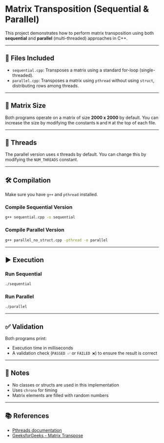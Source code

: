 # Matrix Transposition (Sequential & Parallel)

This project demonstrates how to perform matrix transposition using both **sequential** and **parallel** (multi-threaded) approaches in C++.

---

## 📁 Files Included

- `sequential.cpp`: Transposes a matrix using a standard for-loop (single-threaded).
- `parallel.cpp`: Transposes a matrix using `pthread` without using `struct`, distributing rows among threads.

---

## 🧪 Matrix Size

Both programs operate on a matrix of size **2000 x 2000** by default. You can increase the size by modifying the constants `N` and `M` at the top of each file.

---

## 🧵 Threads

The parallel version uses `4` threads by default. You can change this by modifying the `NUM_THREADS` constant.

---

## 🛠️ Compilation

Make sure you have `g++` and `pthread` installed.

### Compile Sequential Version
```bash
g++ sequential.cpp -o sequential
```

### Compile Parallel Version
```bash
g++ parallel_no_struct.cpp -pthread -o parallel
```

---

## ▶️ Execution

### Run Sequential
```bash
./sequential
```

### Run Parallel
```bash
./parallel
```

---

## ✅ Validation

Both programs print:
- Execution time in milliseconds
- A validation check (`PASSED ✅` or `FAILED ❌`) to ensure the result is correct

---

## 📌 Notes

- No classes or structs are used in this implementation
- Uses `chrono` for timing
- Matrix elements are filled with random numbers

---

## 📚 References

- [Pthreads documentation](https://man7.org/linux/man-pages/man7/pthreads.7.html)
- [GeeksforGeeks - Matrix Transpose](https://www.geeksforgeeks.org/transpose-matrix/)
